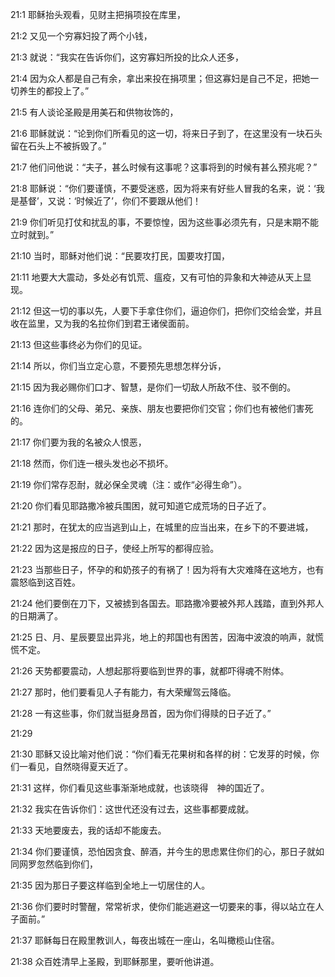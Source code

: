 <a id="1"></a>21:1  耶稣抬头观看，见财主把捐项投在库里，  

<a id="2"></a>21:2  又见一个穷寡妇投了两个小钱，  

<a id="3"></a>21:3  就说：“我实在告诉你们，这穷寡妇所投的比众人还多，  

<a id="4"></a>21:4  因为众人都是自己有余，拿出来投在捐项里；但这寡妇是自己不足，把她一切养生的都投上了。”  

<a id="5"></a>21:5  有人谈论圣殿是用美石和供物妆饰的，  

<a id="6"></a>21:6  耶稣就说：“论到你们所看见的这一切，将来日子到了，在这里没有一块石头留在石头上不被拆毁了。”  

<a id="7"></a>21:7  他们问他说：“夫子，甚么时候有这事呢？这事将到的时候有甚么预兆呢？”  

<a id="8"></a>21:8  耶稣说：“你们要谨慎，不要受迷惑，因为将来有好些人冒我的名来，说：‘我是基督’，又说：‘时候近了’，你们不要跟从他们！  

<a id="9"></a>21:9  你们听见打仗和扰乱的事，不要惊惶，因为这些事必须先有，只是末期不能立时就到。”  

<a id="10"></a>21:10  当时，耶稣对他们说：“民要攻打民，国要攻打国，  

<a id="11"></a>21:11  地要大大震动，多处必有饥荒、瘟疫，又有可怕的异象和大神迹从天上显现。  

<a id="12"></a>21:12  但这一切的事以先，人要下手拿住你们，逼迫你们，把你们交给会堂，并且收在监里，又为我的名拉你们到君王诸侯面前。  

<a id="13"></a>21:13  但这些事终必为你们的见证。  

<a id="14"></a>21:14  所以，你们当立定心意，不要预先思想怎样分诉，  

<a id="15"></a>21:15  因为我必赐你们口才、智慧，是你们一切敌人所敌不住、驳不倒的。  

<a id="16"></a>21:16  连你们的父母、弟兄、亲族、朋友也要把你们交官；你们也有被他们害死的。  

<a id="17"></a>21:17  你们要为我的名被众人恨恶，  

<a id="18"></a>21:18  然而，你们连一根头发也必不损坏。  

<a id="19"></a>21:19  你们常存忍耐，就必保全灵魂（注：或作“必得生命”）。  

<a id="20"></a>21:20  你们看见耶路撒冷被兵围困，就可知道它成荒场的日子近了。  

<a id="21"></a>21:21  那时，在犹太的应当逃到山上，在城里的应当出来，在乡下的不要进城，  

<a id="22"></a>21:22  因为这是报应的日子，使经上所写的都得应验。  

<a id="23"></a>21:23  当那些日子，怀孕的和奶孩子的有祸了！因为将有大灾难降在这地方，也有震怒临到这百姓。  

<a id="24"></a>21:24  他们要倒在刀下，又被掳到各国去。耶路撒冷要被外邦人践踏，直到外邦人的日期满了。  

<a id="25"></a>21:25  日、月、星辰要显出异兆，地上的邦国也有困苦，因海中波浪的响声，就慌慌不定。  

<a id="26"></a>21:26  天势都要震动，人想起那将要临到世界的事，就都吓得魂不附体。  

<a id="27"></a>21:27  那时，他们要看见人子有能力，有大荣耀驾云降临。  

<a id="28"></a>21:28  一有这些事，你们就当挺身昂首，因为你们得赎的日子近了。”  

<a id="29"></a>21:29   

<a id="30"></a>21:30  耶稣又设比喻对他们说：“你们看无花果树和各样的树：它发芽的时候，你们一看见，自然晓得夏天近了。  

<a id="31"></a>21:31  这样，你们看见这些事渐渐地成就，也该晓得　神的国近了。  

<a id="32"></a>21:32  我实在告诉你们：这世代还没有过去，这些事都要成就。  

<a id="33"></a>21:33  天地要废去，我的话却不能废去。  

<a id="34"></a>21:34  你们要谨慎，恐怕因贪食、醉酒，并今生的思虑累住你们的心，那日子就如同网罗忽然临到你们，  

<a id="35"></a>21:35  因为那日子要这样临到全地上一切居住的人。  

<a id="36"></a>21:36  你们要时时警醒，常常祈求，使你们能逃避这一切要来的事，得以站立在人子面前。”  

<a id="37"></a>21:37  耶稣每日在殿里教训人，每夜出城在一座山，名叫橄榄山住宿。  

<a id="38"></a>21:38  众百姓清早上圣殿，到耶稣那里，要听他讲道。  
